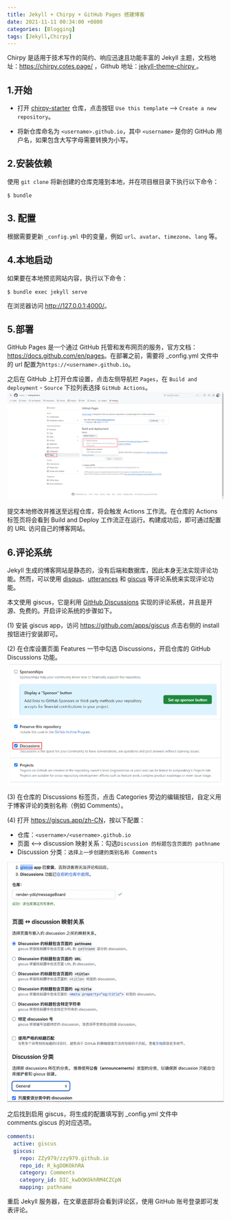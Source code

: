 ```yaml
---
title: Jekyll + Chirpy + GitHub Pages 搭建博客
date: 2021-11-11 00:34:00 +0800
categories: [Blogging]
tags: [Jekyll,Chirpy]
---
```


Chirpy 是适用于技术写作的简约、响应迅速且功能丰富的 Jekyll 主题，文档地址：<https://chirpy.cotes.page/> ，Github 地址：[jekyll-theme-chirpy
](https://github.com/cotes2020/jekyll-theme-chirpy)。

## 1.开始
- 打开 [chirpy-starter](https://github.com/cotes2020/chirpy-starter) 仓库，点击按钮 `Use this template` --> `Create a new repository`。

- 将新仓库命名为 `<username>.github.io`，其中 `<username>` 是你的 GitHub 用户名，如果包含大写字母需要转换为小写。

## 2.安装依赖
使用 `git clone` 将新创建的仓库克隆到本地，并在项目根目录下执行以下命令：
```shell
$ bundle
```

## 3. 配置
根据需要更新 `_config.yml` 中的变量，例如 `url`、`avatar`、`timezone`、`lang` 等。

## 4.本地启动
如果要在本地预览网站内容，执行以下命令：
```shell
$ bundle exec jekyll serve
```
在浏览器访问 <http://127.0.0.1:4000/>。

## 5.部署
GitHub Pages 是一个通过 GitHub 托管和发布网页的服务，官方文档：<https://docs.github.com/en/pages>。在部署之前，需要将 _config.yml 文件中的 url 配置为`https://<username>.github.io`。

之后在 GitHub 上打开仓库设置，点击左侧导航栏 `Pages`，在 `Build and deployment` - `Source` 下拉列表选择 `GitHub Actions`。
![](/img/Snipaste_2024-12-05_14-27-29.png)

提交本地修改并推送至远程仓库，将会触发 Actions 工作流。在仓库的 Actions 标签页将会看到 Build and Deploy 工作流正在运行。构建成功后，即可通过配置的 URL 访问自己的博客网站。

## 6.评论系统
Jekyll 生成的博客网站是静态的，没有后端和数据库，因此本身无法实现评论功能。然而，可以使用 [disqus](https://disqus.com/)、[utterances](https://utteranc.es/) 和 [giscus](https://giscus.app/zh-CN) 等评论系统来实现评论功能。

本文使用 giscus，它是利用 [GitHub Discussions](https://docs.github.com/en/discussions) 实现的评论系统，并且是开源、免费的。开启评论系统的步骤如下。

(1) 安装 giscus app，访问 <https://github.com/apps/giscus> 点击右侧的 install 按钮进行安装即可。

(2) 在仓库设置页面 Features 一节中勾选 Discussions，开启仓库的 GitHub Discussions 功能。
![](/img/enable-github-discussions.png)

(3) 在仓库的 Discussions 标签页，点击 Categories 旁边的编辑按钮，自定义用于博客评论的类别名称（例如 Comments）。

(4) 打开 <https://giscus.app/zh-CN>，按以下配置：
- 仓库：`<username>/<username>.github.io`
- 页面 <--> discussion 映射关系：勾选`Discussion 的标题包含页面的 pathname`
- Discussion 分类：`选择上一步创建的类别名称 Comments`

![](/img/b18fdaf70bc3c840a4085cf4f5e35227.png)

之后找到启用 giscus，将生成的配置填写到 _config.yml 文件中 comments.giscus 的对应选项。

```yaml
comments:
  active: giscus
  giscus:
    repo: ZZy979/zzy979.github.io
    repo_id: R_kgDOKOkhRA
    category: Comments
    category_id: DIC_kwDOKOkhRM4CZCpN
    mapping: pathname
```

重启 Jekyll 服务器，在文章底部将会看到评论区，使用 GitHub 账号登录即可发表评论。